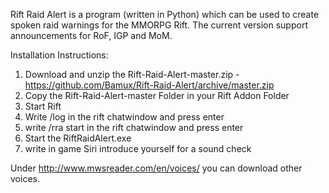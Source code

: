Rift Raid Alert is a program (written in Python) which can be used to create spoken raid warnings for the MMORPG Rift.
The current version support announcements for RoF, IGP and MoM.

Installation Instructions:

1.  Download and unzip the Rift-Raid-Alert-master.zip - https://github.com/Bamux/Rift-Raid-Alert/archive/master.zip
2.  Copy the Rift-Raid-Alert-master Folder in your Rift Addon Folder
3.  Start Rift
4.  Write /log in the rift chatwindow and press enter
5.  write /rra start in the rift chatwindow and press enter
5.  Start the RiftRaidAlert.exe
6.  write in game Siri introduce yourself for a sound check

Under http://www.mwsreader.com/en/voices/ you can download other voices.
